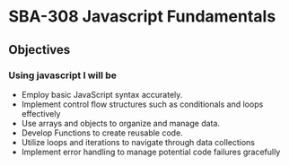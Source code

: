 # SBA-308 Javascript Fundamentals
## Objectives 
### Using javascript I will be
- Employ basic JavaScript syntax accurately.
- Implement control flow structures such as conditionals and loops effectively
- Use arrays and objects to organize and manage data.
- Develop Functions to create reusable code.
- Utilize loops and iterations to navigate through data collections
- Implement error handling to manage potential code failures gracefully
